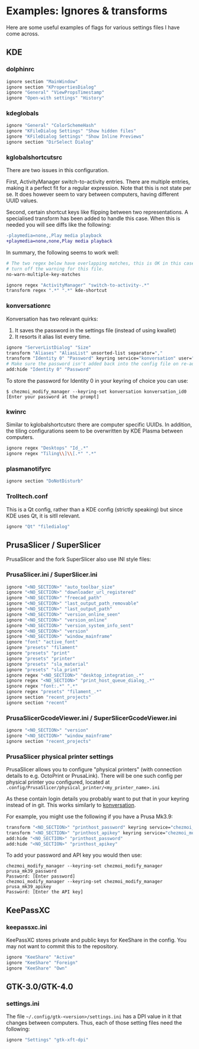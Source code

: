# Examples: Ignores & transforms

Here are some useful examples of flags for various settings files I have come across.

## KDE

### dolphinrc
```bash
ignore section "MainWindow"
ignore section "KPropertiesDialog"
ignore "General" "ViewPropsTimestamp"
ignore "Open-with settings" "History"
```

### kdeglobals
```bash
ignore "General" "ColorSchemeHash"
ignore "KFileDialog Settings" "Show hidden files"
ignore "KFileDialog Settings" "Show Inline Previews"
ignore section "DirSelect Dialog"
```

### kglobalshortcutsrc
There are two issues in this configuration.

First, ActivityManager switch-to-activity entries. There are multiple entries,
making it a perfect fit for a regular expression. Note that this is not state
per se. It does however seem to vary between computers, having different UUID
values.

Second, certain shortcut keys like flipping between two representations. A
specialised transform has been added to handle this case. When this is needed
you will see diffs like the following:

```diff
-playmedia=none,,Play media playback
+playmedia=none,none,Play media playback
```

In summary, the following seems to work well:

```bash
# The two regex below have overlapping matches, this is OK in this case so
# turn off the warning for this file.
no-warn-multiple-key-matches

ignore regex "ActivityManager" "switch-to-activity-.*"
transform regex ".*" ".*" kde-shortcut
```

### konversationrc
Konversation has two relevant quirks:

1. It saves the password in the settings file (instead of using kwallet)
2. It resorts it alias list every time.

```bash
ignore "ServerListDialog" "Size"
transform "Aliases" "AliasList" unsorted-list separator=","
transform "Identity 0" "Password" keyring service="konversation" user="konversation_id0"
# Make sure the password isn't added back into the config file on re-add
add:hide "Identity 0" "Password"
```

To store the password for Identity 0 in your keyring of choice you can use:

```console
$ chezmoi_modify_manager --keyring-set konversation konversation_id0
[Enter your password at the prompt]
```

### kwinrc
Similar to kglobalshortcutsrc there are computer specific UUIDs. In addition,
the tiling configurations seem to be overwritten by KDE Plasma between computers.

```bash
ignore regex "Desktops" "Id_.*"
ignore regex "Tiling\\]\\[.*" ".*"
```

### plasmanotifyrc

```bash
ignore section "DoNotDisturb"
```

### Trolltech.conf

This is a Qt config, rather than a KDE config (strictly speaking) but since KDE
uses Qt, it is sitll relevant.

```bash
ignore "Qt" "filedialog"
```

## PrusaSlicer / SuperSlicer

PrusaSlicer and the fork SuperSlicer also use INI style files:

### PrusaSlicer.ini / SuperSlicer.ini

```bash
ignore "<NO_SECTION>" "auto_toolbar_size"
ignore "<NO_SECTION>" "downloader_url_registered"
ignore "<NO_SECTION>" "freecad_path"
ignore "<NO_SECTION>" "last_output_path_removable"
ignore "<NO_SECTION>" "last_output_path"
ignore "<NO_SECTION>" "version_online_seen"
ignore "<NO_SECTION>" "version_online"
ignore "<NO_SECTION>" "version_system_info_sent"
ignore "<NO_SECTION>" "version"
ignore "<NO_SECTION>" "window_mainframe"
ignore "font" "active_font"
ignore "presets" "filament"
ignore "presets" "print"
ignore "presets" "printer"
ignore "presets" "sla_material"
ignore "presets" "sla_print"
ignore regex "<NO_SECTION>" "desktop_integration_.*"
ignore regex "<NO_SECTION>" "print_host_queue_dialog_.*"
ignore regex "font:.*" ".*"
ignore regex "presets" "filament_.*"
ignore section "recent_projects"
ignore section "recent"
```

### PrusaSlicerGcodeViewer.ini / SuperSlicerGcodeViewer.ini

```bash
ignore "<NO_SECTION>" "version"
ignore "<NO_SECTION>" "window_mainframe"
ignore section "recent_projects"
```

### PrusaSlicer physical printer settings

PrusaSlicer allows you to configure "physical printers" (with connection details
to e.g. OctoPrint or PrusaLink). There will be one such config per physical printer
you configured, located at `.config/PrusaSlicer/physical_printer/<my_printer_name>.ini`

As these contain login details you probably want to put that in your keyring instead of
in git. This works similarly to [konversation](#konversationrc).

For example, you might use the following if you have a Prusa Mk3.9:

```bash
transform "<NO_SECTION>" "printhost_password" keyring service="chezmoi_modify_manager" user="prusa_mk39_password" separator=" = "
transform "<NO_SECTION>" "printhost_apikey" keyring service="chezmoi_modify_manager" user="prusa_mk39_apikey" separator=" = "
add:hide "<NO_SECTION>" "printhost_password"
add:hide "<NO_SECTION>" "printhost_apikey"
```

To add your password and API key you would then use:

```console
chezmoi_modify_manager --keyring-set chezmoi_modify_manager prusa_mk39_password
Password: [Enter password]
chezmoi_modify_manager --keyring-set chezmoi_modify_manager prusa_mk39_apikey
Password: [Enter the API key]
```

## KeePassXC

### keepassxc.ini

KeePassXC stores private and public keys for KeeShare in the config.
You may not want to commit this to the repository.

```bash
ignore "KeeShare" "Active"
ignore "KeeShare" "Foreign"
ignore "KeeShare" "Own"
```

## GTK-3.0/GTK-4.0

### settings.ini

The file `~/.config/gtk-<version>/settings.ini` has a DPI value in it that
changes between computers. Thus, each of those setting files need the
following:

```bash
ignore "Settings" "gtk-xft-dpi"
```
